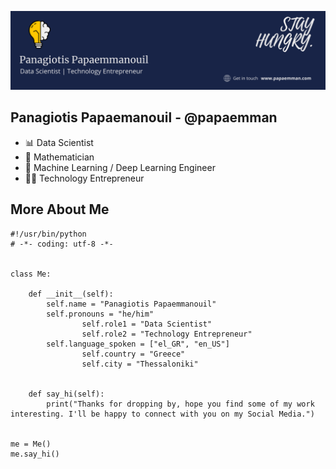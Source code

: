
![Banner Image](https://github.com/papaemman/papaemman/blob/master/assets/header_image.png)


## Panagiotis Papaemanouil - @papaemman
- 📊 Data Scientist
- 📐 Mathematician
- 🧠 Machine Learning / Deep Learning Engineer
- 👨‍💻 Technology Entrepreneur





## More About Me

```
#!/usr/bin/python
# -*- coding: utf-8 -*-


class Me:

    def __init__(self):
        self.name = "Panagiotis Papaemmanouil"
        self.pronouns = "he/him"
				self.role1 = "Data Scientist"
				self.role2 = "Technology Entrepreneur"
        self.language_spoken = ["el_GR", "en_US"]
				self.country = "Greece"
				self.city = "Thessaloniki"
				

    def say_hi(self):
        print("Thanks for dropping by, hope you find some of my work interesting. I'll be happy to connect with you on my Social Media.")


me = Me()
me.say_hi()
```



